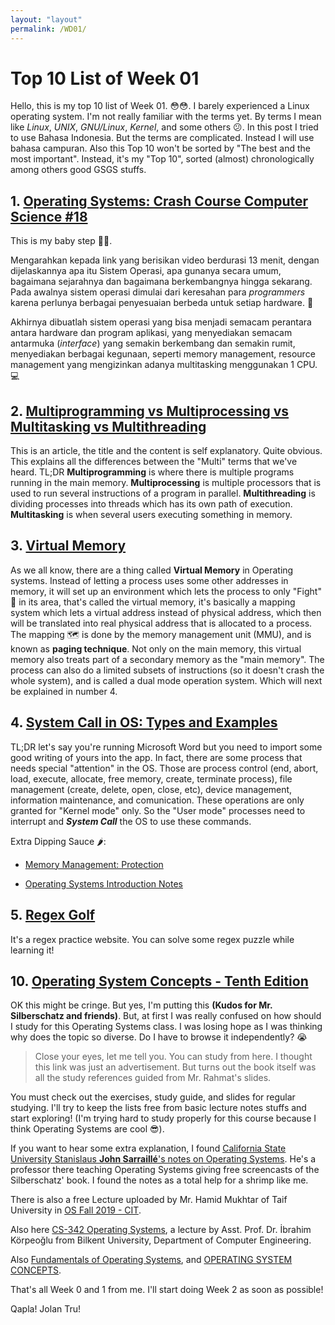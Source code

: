 ```yaml
---
layout: "layout"
permalink: /WD01/
---
```


# Top 10 List of Week 01

Hello, this is my top 10 list of Week 01. 😳😳. I barely experienced a Linux operating system. I'm not really familiar with the terms yet. By terms I mean like *Linux*, *UNIX*, *GNU/Linux*, *Kernel*, and some others 😕. In this post I tried to use Bahasa Indonesia. But the terms are complicated. Instead I will use bahasa campuran. Also this Top 10 won't be sorted by "The best and the most important". Instead, it's my "Top 10", sorted (almost) chronologically among others good GSGS stuffs.

## 1. [Operating Systems: Crash Course Computer Science #18](https://www.youtube.com/watch?v=26QPDBe-NB8)

This is my baby step 👣👣.

Mengarahkan kepada link yang berisikan video berdurasi 13 menit, dengan dijelaskannya apa itu Sistem Operasi, apa gunanya secara umum, bagaimana sejarahnya dan bagaimana berkembangnya hingga sekarang. Pada awalnya sistem operasi dimulai dari keresahan para *programmers* karena perlunya berbagai penyesuaian berbeda untuk setiap hardware. 🌠

Akhirnya dibuatlah sistem operasi yang bisa menjadi semacam perantara antara hardware dan program aplikasi, yang menyediakan semacam antarmuka (*interface*) yang semakin berkembang dan semakin rumit, menyediakan berbagai kegunaan, seperti memory management, resource management yang mengizinkan adanya multitasking menggunakan 1 CPU. 💻

## 2. [Multiprogramming vs Multiprocessing vs Multitasking vs Multithreading](https://www.javatpoint.com/multiprogramming-vs-multiprocessing-vs-multitasking-vs-multithreading)

This is an article, the title and the content is self explanatory. Quite obvious. This explains all the differences between the "Multi" terms that we've heard. TL;DR **Multiprogramming** is where there is multiple programs running in the main memory. **Multiprocessing** is multiple processors that is used to run several instructions of a program in parallel. **Multithreading** is dividing processes into threads which has its own path of execution. **Multitasking** is when several users executing something in memory.

## 3. [Virtual Memory](https://www.tutorialspoint.com/operating_system/os_virtual_memory.htm)

As we all know, there are a thing called **Virtual Memory** in Operating systems. Instead of letting a process uses some other addresses in memory, it will set up an environment which lets the process to only "Fight" 🥊 in its area, that's called the virtual memory, it's basically a mapping system which lets a virtual address instead of physical address, which then will be translated into real physical address that is allocated to a process. The mapping 🗺 is done by the memory management unit (MMU), and is known as **paging technique**. Not only on the main memory, this virtual memory also treats part of a secondary memory as the "main memory". The process can also do a limited subsets of instructions (so it doesn't crash the whole system), and is called a dual mode operation system. Which will next be explained in number 4.

## 4. [System Call in OS: Types and Examples](https://www.guru99.com/system-call-operating-system.html)

TL;DR let's say you're running Microsoft Word but you need to import some good writing of yours into the app. In fact, there are some process that needs special "attention" in the OS. Those are process control (end, abort, load, execute, allocate, free memory, create, terminate process), file management (create, delete, open, close, etc), device management, information maintenance, and comunication. These operations are only granted for "Kernel mode" only. So the "User mode" processes need to interrupt and ***System Call*** the OS to use these commands.

Extra Dipping Sauce 🌶:

- [Memory Management: Protection](https://www.u-aizu.ac.jp/~yliu/teaching/os/lec12.html)

- [Operating Systems Introduction Notes](http://www2.cs.uregina.ca/~hamilton/courses/330/notes/introduction/introduction.html)

## 5. [Regex Golf](https://alf.nu/RegexGolf)

It's a regex practice website. You can solve some regex puzzle while learning it!

## 10. [Operating System Concepts - Tenth Edition](https://www.os-book.com/OS10/)

OK this might be cringe. But yes, I'm putting this **(Kudos for Mr. Silberschatz and friends)**. But, at first I was really confused on how should I study for this Operating Systems class. I was losing hope as I was thinking why does the topic so diverse. Do I have to browse it independently? 😭

> Close your eyes, let me tell you. You can study from here. I thought this link was just an advertisement. But turns out the book itself was all the study references guided from Mr. Rahmat's slides.

You must check out the exercises, study guide, and slides for regular studying. I'll try to keep the lists free from basic lecture notes stuffs and start exploring! (I'm trying hard to study properly for this course because I think Operating Systems are cool 😎).

If you want to hear some extra explanation, I found [California State University Stanislaus **John Sarraillé**'s notes on Operating Systems](https://www.cs.csustan.edu/~john/Classes/CS3750/Notes/). He's a professor there teaching Operating Systems giving free screencasts of the Silberschatz' book. I found  the notes as a total help for a shrimp like me.

There is also a free Lecture uploaded by Mr. Hamid Mukhtar of Taif University in [OS Fall 2019 - CIT](https://www.youtube.com/watch?v=Z6w6JowO5Fw&list=PLBpMYKycVdGb3tlVlmR9Rmx47p6UOVp7W).

Also here [CS-342 Operating Systems](https://www.youtube.com/watch?v=9ci5g49nfdE&list=PLhwVAYxlh5dsX6aOfVMZXS8MwKwBmwVM6), a lecture by Asst. Prof. Dr. İbrahim Körpeoğlu from Bilkent University, Department of Computer Engineering.

Also [Fundamentals of Operating Systems](https://www.youtube.com/watch?v=zJTqTs7Ujr8&list=PLW1yb8L3S1ngGmtKlI5XYcTNQQ1r3xZvq), and [OPERATING SYSTEM CONCEPTS](https://www.youtube.com/watch?v=ZAT70fxe_Fo&list=PL9P1J9q3_9fOTGzsBCn0T2T5vHLdBcDq_).

That's all Week 0 and 1 from me. I'll start doing Week 2 as soon as possible!

Qapla! Jolan Tru!